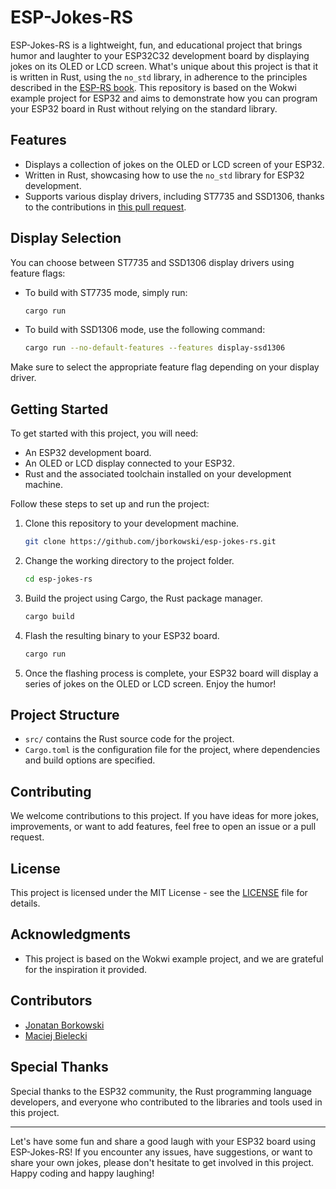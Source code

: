 # ESP-Jokes-RS

ESP-Jokes-RS is a lightweight, fun, and educational project that brings humor and laughter to your ESP32C32 development board by displaying jokes on its OLED or LCD screen. What's unique about this project is that it is written in Rust, using the `no_std` library, in adherence to the principles described in the [ESP-RS book](https://esp-rs.github.io/book/writing-your-own-application/nostd.html). This repository is based on the Wokwi example project for ESP32 and aims to demonstrate how you can program your ESP32 board in Rust without relying on the standard library.

## Features

- Displays a collection of jokes on the OLED or LCD screen of your ESP32.
- Written in Rust, showcasing how to use the `no_std` library for ESP32 development.
- Supports various display drivers, including ST7735 and SSD1306, thanks to the contributions in [this pull request](https://github.com/jborkowski/esp-jokes-rs/pull/1).

## Display Selection

You can choose between ST7735 and SSD1306 display drivers using feature flags:

- To build with ST7735 mode, simply run:

   ```bash
   cargo run
   ```

- To build with SSD1306 mode, use the following command:

   ```bash
   cargo run --no-default-features --features display-ssd1306
   ```

Make sure to select the appropriate feature flag depending on your display driver.

## Getting Started

To get started with this project, you will need:

- An ESP32 development board.
- An OLED or LCD display connected to your ESP32.
- Rust and the associated toolchain installed on your development machine.

Follow these steps to set up and run the project:

1. Clone this repository to your development machine.

   ```bash
   git clone https://github.com/jborkowski/esp-jokes-rs.git
   ```

2. Change the working directory to the project folder.

   ```bash
   cd esp-jokes-rs
   ```

3. Build the project using Cargo, the Rust package manager.

   ```bash
   cargo build
   ```

4. Flash the resulting binary to your ESP32 board.

   ```bash
   cargo run
   ```

5. Once the flashing process is complete, your ESP32 board will display a series of jokes on the OLED or LCD screen. Enjoy the humor!

## Project Structure

- `src/` contains the Rust source code for the project.
- `Cargo.toml` is the configuration file for the project, where dependencies and build options are specified.

## Contributing

We welcome contributions to this project. If you have ideas for more jokes, improvements, or want to add features, feel free to open an issue or a pull request.

## License

This project is licensed under the MIT License - see the [LICENSE](LICENSE) file for details.

## Acknowledgments

- This project is based on the Wokwi example project, and we are grateful for the inspiration it provided.

## Contributors

- [Jonatan Borkowski](https://github.com/jborkowski)
- [Maciej Bielecki](https://github.com/zyla)

## Special Thanks

Special thanks to the ESP32 community, the Rust programming language developers, and everyone who contributed to the libraries and tools used in this project.

---

Let's have some fun and share a good laugh with your ESP32 board using ESP-Jokes-RS! If you encounter any issues, have suggestions, or want to share your own jokes, please don't hesitate to get involved in this project. Happy coding and happy laughing!
